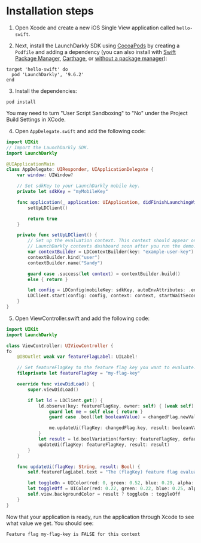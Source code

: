 # Installation steps
1. Open Xcode and create a new iOS Single View application called `hello-swift`.


2. Next, install the LaunchDarkly SDK using [CocoaPods](https://cocoapods.org/) by creating a `Podfile` and adding a dependency (you can also install with [Swift Package Manager](https://docs.launchdarkly.com/sdk/client-side/ios?site=launchDarkly#using-the-swift-package-manager), [Carthage](https://docs.launchdarkly.com/sdk/client-side/ios?site=launchDarkly#using-carthage), or [without a package manager](https://docs.launchdarkly.com/sdk/client-side/ios?site=launchDarkly#installing-the-sdk-manually)):
```
target 'hello-swift' do
  pod 'LaunchDarkly', '9.6.2'
end
```

3. Install the dependencies:
```
pod install
```

You may need to turn "User Script Sandboxing" to "No" under the Project Build Settings in XCode.

4. Open `AppDelegate.swift` and add the following code:
```swift
import UIKit
// Import the LaunchDarkly SDK.
import LaunchDarkly

@UIApplicationMain
class AppDelegate: UIResponder, UIApplicationDelegate {
    var window: UIWindow?

    // Set sdkKey to your LaunchDarkly mobile key.
    private let sdkKey = "myMobileKey"

    func application(_ application: UIApplication, didFinishLaunchingWithOptions launchOptions: [UIApplication.LaunchOptionsKey: Any]?) -> Bool {
        setUpLDClient()

        return true
    }

    private func setUpLDClient() {
        // Set up the evaluation context. This context should appear on your
        // LaunchDarkly contexts dashboard soon after you run the demo.
        var contextBuilder = LDContextBuilder(key: "example-user-key")
        contextBuilder.kind("user")
        contextBuilder.name("Sandy")

        guard case .success(let context) = contextBuilder.build()
        else { return }

        let config = LDConfig(mobileKey: sdkKey, autoEnvAttributes: .enabled)
        LDClient.start(config: config, context: context, startWaitSeconds: 30)
    }
}
```

5. Open ViewController.swift and add the following code:
```swift
import UIKit
import LaunchDarkly

class ViewController: UIViewController {
fo
    @IBOutlet weak var featureFlagLabel: UILabel!

    // Set featureFlagKey to the feature flag key you want to evaluate.
    fileprivate let featureFlagKey = "my-flag-key"

    override func viewDidLoad() {
        super.viewDidLoad()

        if let ld = LDClient.get() {
            ld.observe(key: featureFlagKey, owner: self) { [weak self] changedFlag in
                guard let me = self else { return }
                guard case .bool(let booleanValue) = changedFlag.newValue else { return }

                me.updateUi(flagKey: changedFlag.key, result: booleanValue)
            }
            let result = ld.boolVariation(forKey: featureFlagKey, defaultValue: false)
            updateUi(flagKey: featureFlagKey, result: result)
        }
    }

    func updateUi(flagKey: String, result: Bool) {
        self.featureFlagLabel.text = "The (flagKey) feature flag evaluates to (result)"

        let toggleOn = UIColor(red: 0, green: 0.52, blue: 0.29, alpha: 1)
        let toggleOff = UIColor(red: 0.22, green: 0.22, blue: 0.25, alpha: 1)
        self.view.backgroundColor = result ? toggleOn : toggleOff
    }
}
```

Now that your application is ready, run the application through Xcode to see what value we get. You should see:

`Feature flag my-flag-key is FALSE for this context`
